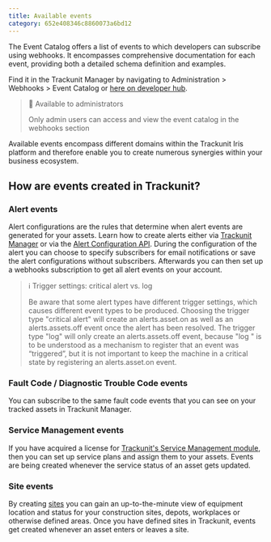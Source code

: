 ```yaml
---
title: Available events
category: 652e408346c8860073a6bd12
---
```

The Event Catalog offers a list of events to which developers can subscribe using webhooks. It encompasses comprehensive documentation for each event, providing both a detailed schema definition and examples.

Find it in the Trackunit Manager by navigating to Administration > Webhooks > Event Catalog or [here on developer hub](https://developers.trackunit.com/page/webhook-event-catalog).

> 🚧 Available to administrators
> 
> Only admin users can access and view the event catalog in the webhooks section

Available events encompass different domains within the Trackunit Iris platform and therefore enable you to create numerous synergies within your business ecosystem.

## How are events created in Trackunit?

### Alert events
Alert configurations are the rules that determine when alert events are generated for your assets. Learn how to create alerts either via [Trackunit Manager](https://help.trackunit.com/en/articles/137636-how-do-i-work-with-alerts-in-trackunit-manager) or via the [Alert Configuration API](https://developers.trackunit.com/reference/alerts). During the configuration of the alert you can choose to specify subscribers for email notifications or save the alert configurations without subscribers. Afterwards you can then set up a webhooks subscription to get all alert events on your account.

> ℹ️ Trigger settings: critical alert vs. log
> 
> Be aware that some alert types have different trigger settings, which causes different event types to be produced. Choosing the trigger type "critical alert" will create an alerts.asset.on as well as an alerts.assets.off event once the alert has been resolved. The trigger type "log" will only create an alerts.assets.off event, because "log " is to be understood as a mechanism to register that an event was “triggered”, but it is not important to keep the machine in a critical state by registering an alerts.asset.on event.

### Fault Code / Diagnostic Trouble Code events
You can subscribe to the same fault code events that you can see on your tracked assets in Trackunit Manager.

### Service Management events
If you have acquired a license for [Trackunit's Service Management module](https://help.trackunit.com/en/articles/139653-what-is-service-management), then you can set up service plans and assign them to your assets. Events are being created whenever the service status of an asset gets updated.

### Site events
By creating [sites](https://help.trackunit.com/en/articles/138504-how-do-i-work-with-sites-in-trackunit-manager) you can gain an up-to-the-minute view of equipment location and status for your construction sites, depots, workplaces or otherwise defined areas. Once you have defined sites in Trackunit, events get created whenever an asset enters or leaves a site.
